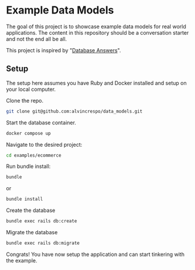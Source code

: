 # Example Data Models

The goal of this project is to showcase example data models for real world applications. The content in this repository should
be a conversation starter and not the end all be all.

This project is inspired by "[Database Answers](https://web.archive.org/web/20140209035055/http://databaseanswers.org/data_models/index.htm)".

## Setup

The setup here assumes you have Ruby and Docker installed and setup on your local computer.

Clone the repo.

```sh
git clone git@github.com:alvincrespo/data_models.git
```

Start the database container.

```sh
docker compose up
```

Navigate to the desired project:

```sh
cd examples/ecommerce
```

Run bundle install:

```sh
bundle
```

or

```sh
bundle install
```

Create the database

```sh
bundle exec rails db:create
```

Migrate the database

```sh
bundle exec rails db:migrate
```

Congrats! You have now setup the application and can start tinkering with the example.

